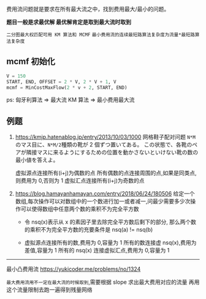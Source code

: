 费用流问题就是要求在所有最大流之中，找到费用最大/最小的问题。

**题目一般是求最优解 最优解肯定是取到最大流时取到**

`二分图最大权匹配可用 KM 算法和 MCMF`
`最小费用流的连续最短路算法复杂度为流量*最短路算法复杂度`

## mcmf 初始化

```Python
V = 150
START, END, OFFSET = 2 * V, 2 * V + 1, V
mcmf = MinCostMaxFlow(2 * v + 2, START, END)
```

ps:
匈牙利算法 => 最大流
KM 算法 => 最小费用最大流

## 例题

1. https://kmjp.hatenablog.jp/entry/2013/10/03/1000
   网格鞋子配对问题
   `N*M`のマス目に、`N*M/2`種類の靴が 2 個ずつ置いてある。
   この状態で、各靴のペアが隣接マスに来るようにするための位置を動かさないといけない靴の数の最小値を答えよ。

   虚拟源点连接所有(i+j)为偶数的点
   所有偶数的点连接周围的点,如果是同类点,则费用为 0,否则为 1
   虚拟汇点连接所有(i+j)为奇数的点

2. https://blog.hamayanhamayan.com/entry/2018/06/24/180506
   给定一个数组,每次操作可以对数组中的一个数进行加一或者减一,问最少需要多少次操作可以使得数组中任意两个数的乘积不为完全平方数

   - 令 nsq(x)表示从 x 的素因子里去除完全平方数后剩下的部分,
     那么两个数的乘积不为完全平方数的充要条件是 nsq(a) != nsq(b)

   - 虚拟源点连接所有的数,费用为 0,容量为 1
     所有的数连接虚 nsq(x),费用为差值,容量为 1
     所有的 nsq(x) 连接虚拟汇点,费用为 0,容量为 1

---

最小凸费用流
https://yukicoder.me/problems/no/1324

`最大费用流用不一定在最大流的时候取到`,需要根据 slope 求出最大费用对应的流量
再用这个流量限制去跑一遍得到残量网络
